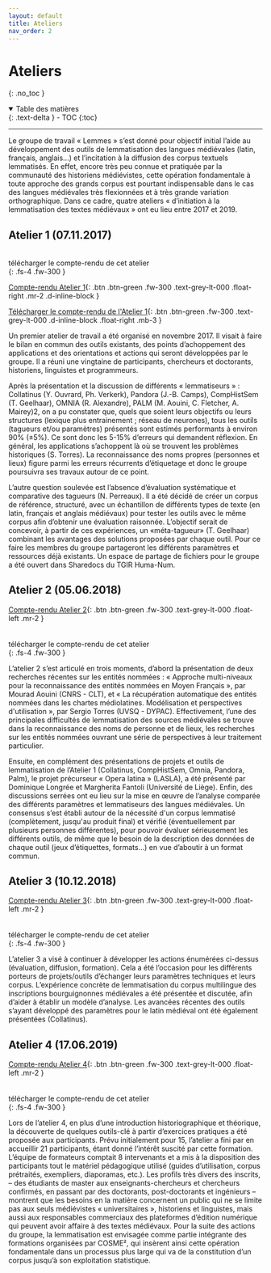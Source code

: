 ```yaml
---
layout: default
title: Ateliers
nav_order: 2
---
```


# Ateliers
{: .no_toc }

<details open markdown="block">
  <summary>
    Table des matières
  </summary>
  {: .text-delta }
- TOC
{:toc}
</details>

---

Le groupe de travail « Lemmes » s’est donné pour objectif initial l’aide au développement des outils de lemmatisation des langues médiévales (latin, français, anglais...) et l’incitation à la diffusion des corpus textuels lemmatisés. En effet, encore très peu connue et pratiquée par la communauté des historiens médiévistes, cette opération fondamentale à toute approche des grands corpus est pourtant indispensable dans le cas des langues médiévales très flexionnées et à très grande variation orthographique. Dans ce cadre, quatre ateliers « d’initiation à la lemmatisation des textes médiévaux » ont eu lieu entre 2017 et 2019.

## Atelier 1 (07.11.2017)

<div style="margin-top: 34px;">télécharger le compte-rendu de cet atelier</div>
{: .fs-4 .fw-300 }

[Compte-rendu Atelier 1](/assets/doc/Atelier-1-[07.11.2017].zip){: .btn .btn-green .fw-300 .text-grey-lt-000 .float-right .mr-2 .d-inline-block }

[Télécharger le compte-rendu de l'Atelier 1](/assets/doc/Atelier-1-[07.11.2017].zip){: .btn .btn-green .fw-300 .text-grey-lt-000  .d-inline-block .float-right .mb-3 }

Un premier atelier de travail a été organisé en novembre 2017. Il visait à faire le bilan en commun des outils existants, des points d’achoppement des applications et des orientations et actions qui seront développées par le groupe. Il a réuni une vingtaine de participants, chercheurs et doctorants, historiens, linguistes et programmeurs.

Après la présentation et la discussion de différents « lemmatiseurs » : Collatinus (Y. Ouvrard, Ph. Verkerk), Pandora (J.-B. Camps), CompHistSem (T. Geelhaar), OMNIA (R. Alexandre), PALM (M. Aouini, C. Fletcher, A. Mairey)2, on a pu constater que, quels que soient leurs objectifs ou leurs structures (lexique plus entrainement ; réseau de neurones), tous les outils (tagueurs et/ou paramètres) présentés sont estimés performants à environ 90% (±5%). Ce sont donc les 5-15% d’erreurs qui demandent réflexion. En général, les applications s’achoppent là où se trouvent les problèmes historiques (S. Torres). La reconnaissance des noms propres (personnes et lieux) figure parmi les erreurs récurrents d’étiquetage et donc le groupe poursuivra ses travaux autour de ce point.

L’autre question soulevée est l’absence d’évaluation systématique et comparative des tagueurs (N. Perreaux). Il a été décidé de créer un corpus de référence, structuré, avec un échantillon de différents types de texte (en latin, français et anglais médiévaux) pour tester les outils avec le même corpus afin d’obtenir une évaluation raisonnée. L’objectif serait de concevoir, à partir de ces expériences, un «méta-tagueur» (T. Geelhaar) combinant les avantages des solutions proposées par chaque outil. Pour ce faire les membres du groupe partageront les différents paramètres et ressources déjà existants. Un espace de partage de fichiers pour le groupe a été ouvert dans Sharedocs du TGIR Huma-Num.

## Atelier 2 (05.06.2018)

[Compte-rendu Atelier 2](/assets/doc/Atelier-2-[05.06.2018].zip){: .btn .btn-green .fw-300 .text-grey-lt-000 .float-left .mr-2 }

<div style="margin-top: 34px;">télécharger le compte-rendu de cet atelier</div>
{: .fs-4 .fw-300 }

L’atelier 2 s’est articulé en trois moments, d’abord la présentation de deux recherches récentes sur les entités nommées : « Approche multi-niveaux pour la reconnaissance des entités nommées en Moyen Français », par Mourad Aouini (CNRS - CLT), et « La récupération automatique des entités nommées dans les chartes médiolatines. Modélisation et perspectives d'utilisation », par Sergio Torres (UVSQ - DYPAC). Effectivement, l’une des principales difficultés de lemmatisation des sources médiévales se trouve dans la reconnaissance des noms de personne et de lieux, les recherches sur les entités nommées ouvrant une série de perspectives à leur traitement particulier.

Ensuite, en complément des présentations de projets et outils de lemmatisation de l’Atelier 1 (Collatinus, CompHistSem, Omnia, Pandora, Palm), le projet précurseur « Opera latina » (LASLA), a été présenté par Dominique Longrée et Margherita Fantoli (Université de Liège). Enfin, des discussions serrées ont eu lieu sur la mise en œuvre de l’analyse comparée des différents paramètres et lemmatiseurs des langues médiévales. Un consensus s’est établi autour de la nécessité d'un corpus lemmatisé (complètement, jusqu'au produit final) et vérifié (éventuellement par plusieurs personnes différentes), pour pouvoir évaluer sérieusement les différents outils, de même que le besoin de la description des données de chaque outil (jeux d’étiquettes, formats...) en vue d’aboutir à un format commun.

## Atelier 3 (10.12.2018)

[Compte-rendu Atelier 3](/assets/doc/Atelier-3-[10.12.2018].zip){: .btn .btn-green .fw-300 .text-grey-lt-000 .float-left .mr-2 }

<div style="margin-top: 34px;">télécharger le compte-rendu de cet atelier</div>
{: .fs-4 .fw-300 }

L’atelier 3 a visé à continuer à développer les actions énumérées ci-dessus (évaluation, diffusion, formation). Cela a été l’occasion pour les différents porteurs de projets/outils d’échanger leurs paramètres techniques et leurs corpus. L’expérience concrète de lemmatisation du corpus multilingue des inscriptions bourguignonnes médiévales a été présentée et discutée, afin d’aider à établir un modèle d’analyse. Les avancées récentes des outils s’ayant développé des paramètres pour le latin médiéval ont été également présentées (Collatinus).

## Atelier 4 (17.06.2019)

[Compte-rendu Atelier 4](/assets/doc/Atelier-4-[17.06.2019].zip){: .btn .btn-green .fw-300 .text-grey-lt-000 .float-left .mr-2 }

<div style="margin-top: 34px;">télécharger le compte-rendu de cet atelier</div>
{: .fs-4 .fw-300 }

Lors de l’atelier 4, en plus d’une introduction historiographique et théorique, la découverte de quelques outils-clé à partir d’exercices pratiques a été proposée aux participants. Prévu initialement pour 15, l’atelier a fini par en accueillir 21 participants, étant donné l’intérêt suscité par cette formation. L’équipe de formateurs comptait 8 intervenants et a mis à la disposition des participants tout le matériel pédagogique utilisé (guides d’utilisation, corpus prétraités, exempliers, diaporamas, etc.). Les profils très divers des inscrits, – des étudiants de master aux enseignants-chercheurs et chercheurs confirmés, en passant par des doctorants, post-doctorants et ingénieurs – montrent que les besoins en la matière concernent un public qui ne se limite pas aux seuls médiévistes « universitaires », historiens et linguistes, mais aussi aux responsables commerciaux des plateformes d’édition numérique qui peuvent avoir affaire à des textes médiévaux. Pour la suite des actions du groupe, la lemmatisation est envisagée comme partie intégrante des formations organisées par COSME², qui insèrent ainsi cette opération fondamentale dans un processus plus large qui va de la constitution d’un corpus jusqu’à son exploitation statistique.
